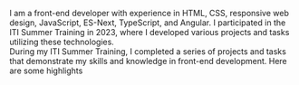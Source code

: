 I am a front-end developer with experience in HTML, CSS, responsive web design, JavaScript, ES-Next, TypeScript, and Angular. I participated in the ITI Summer Training in 2023, where I developed various projects and tasks utilizing these technologies.                                                                                                                                                    
During my ITI Summer Training, I completed a series of projects and tasks that demonstrate my skills and knowledge in front-end development. Here are some highlights
